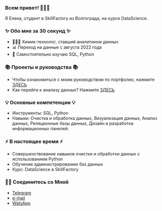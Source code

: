 ### Всем привет! 🙋🏻‍♀️
Я Елена, студент в SkillFactory из Волгограда, на курсе DataScience.

### ✨ Обо мне за 30 секунд ✨
* 👩🏻‍💻 Химик-технолог, ставший аналитиком данных
* 📊 Переход на данные с августа 2022 года
* 📝 Самостоятельно изучаю SQL, Python

### 📚 Проекты и руководства 📚
* Чтобы ознакомиться с моим руководством по портфолио, нажмите [ЗДЕСЬ](https://github.com/Yelena2022/Yelena2022/)
* Как перейти к анализу данных? Нажмите [ЗДЕСЬ](https://github.com/Yelena2022/Yelena2022/)

### 💡 Основные компетенции 💡
* Инструменты: SQL, Python
* Навыки: Очистка и обработка данных, Визуализация данных, Анализ данных, Реляционные базы данных, Дизайн и разработка информационных панелей.

### ⚡️ В настоящее время ⚡️
* Совершенствование навыков очистки и обработки данных с использованием Python
* Обучение администрированию баз данных
* Курс: DataScience в SkillFactory

### 🙌🏻 Соединитесь со Мной
* [Telegram]()
* [e-mail](iva_velno4ka@mail.ru)
* [WatsApp]()
